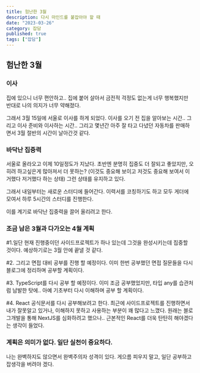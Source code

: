 ```yaml
---
title: 험난한 3월
description: 다시 마인드를 붙잡아야 할 때
date: "2023-03-26"
category: 잡담
published: true
tags: ["잡담"]
---
```


## 험난한 3월

### 이사

집에 있으니 너무 편안하고.. 집에 붙어 살아서 금전적 걱정도 없는게 너무 행복했지만 반대로 나의 의지가 너무 약해졌다. </br>

그래서 3월 15일에 서울로 이사를 하게 되었다. 이사를 오기 전 집을 알아보는 시간.. 그리고 이사 준비와 이사하는 시간.. 그리고 몇년간 아주 잘 타고 다녔던 자동차를 판매하면서 3월 절반의 시간이 날아간것 같다. </br>

### 바닥난 집중력

서울로 올라오고 이제 10일정도가 지났다. 초반엔 분명히 집중도 더 잘되고 좋았지만, 오히려 하고싶은게 많아져서 더 못하는? (이것도 중요해 보이고 저것도 중요해 보여서 이거했다 저거했다 하는 상태) 그런 상태를 유지하고 있다.
</br>

그래서 내일부터는 새로운 스터디에 들어간다. 이력서를 코칭하기도 하고 모두 게더에 모여서 하루 5시간의 스터디를 진행한다.</br>

이를 계기로 바닥난 집중력을 끌어 올리려고 한다.

### 조금 남은 3월과 다가오는 4월 계획

#1.일단 현재 진행중이던 사이드프로젝트가 하나 있는데 그것을 완성시키는데 집중할 것이다. 예상하기로는 3월 안에 끝낼 것 같다.</br>

#2. 그리고 면접 대비 공부를 진행 할 예정이다. 이미 한번 공부했던 면접 질문들을 다시 블로그에 정리하며 공부할 계획이다. </br>

#3. TypeScript를 다시 공부 할 예정이다. 이미 조금 공부했었지만, 타입 any를 습관처럼 남발한 탓에.. 아예 기초부터 다시 이해하며 공부 할 계획이다.</br>

#4. React 공식문서를 다시 공부해보려고 한다. 최근에 사이드프로젝트를 진행하면서 내가 잘못알고 있거나, 이해하지 못하고 사용하는 부분이 꽤 많다고 느꼈다. 원래는 블로그개발을 통해 NextJS를 심화하려고 했으나.. 근본적인 React를 더욱 탄탄히 해야겠다는 생각이 들었다.

### 계획은 의미가 없다. 일단 실천이 중요하다.

나는 완벽하지도 않으면서 완벽주의자 성격이 있다. 게으름 피우지 말고, 일단 공부하고 잡생각을 버려야 겠다.
